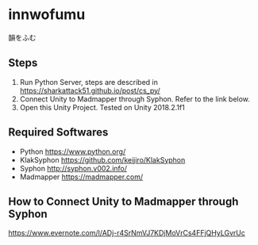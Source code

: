 # innwofumu
韻をふむ

## Steps
1. Run Python Server, steps are described in https://sharkattack51.github.io/post/cs_py/
2. Connect Unity to Madmapper through Syphon. Refer to the link below.
3. Open this Unity Project. Tested on Unity 2018.2.1f1

## Required Softwares
- Python https://www.python.org/
- KlakSyphon https://github.com/keijiro/KlakSyphon
- Syphon http://syphon.v002.info/
- Madmapper https://madmapper.com/

## How to Connect Unity to Madmapper through Syphon
https://www.evernote.com/l/ADj-r4SrNmVJ7KDjMoVrCs4FFjQHyLGvrUc
